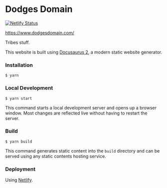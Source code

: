 # Dodges Domain

[![Netlify Status](https://api.netlify.com/api/v1/badges/0f8a6ff2-ba67-4972-b3b4-8fb7877a8e1a/deploy-status)](https://app.netlify.com/sites/dodges-domain/deploys)

https://www.dodgesdomain.com/

Tribes stuff.

This website is built using [Docusaurus 2](https://docusaurus.io/), a modern static website generator.

### Installation

```
$ yarn
```

### Local Development

```
$ yarn start
```

This command starts a local development server and opens up a browser window. Most changes are reflected live without having to restart the server.

### Build

```
$ yarn build
```

This command generates static content into the `build` directory and can be served using any static contents hosting service.

### Deployment

Using [Netlify](https://www.netlify.com).

